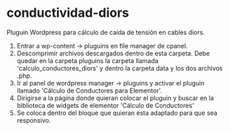 # conductividad-diors

Pluguin Wordpress para cálculo de caída de tensión en cables diors.

1) Entrar a wp-content -> pluguins en file manager de cpanel.
2) Descomprimir archivos descargados dentro de esta carpeta. Debe quedar en la carpeta pluguins la carpeta llamada 'calculo_conductores_diors' y dentro la carpeta data y los dos archivos .php.
3) Ir al panel de wordpress manager -> pluguins y activar el pluguin llamado 'Cálculo de Conductores para Elementor'.
4) Dirigirse a la página donde quieran colocar el pluguin y buscar en la biblioteca de widgets de elementor 'Cálculo de Conductores'
5) Se coloca dentro del bloque que quieran esta adaptado para que sea responsivo.
